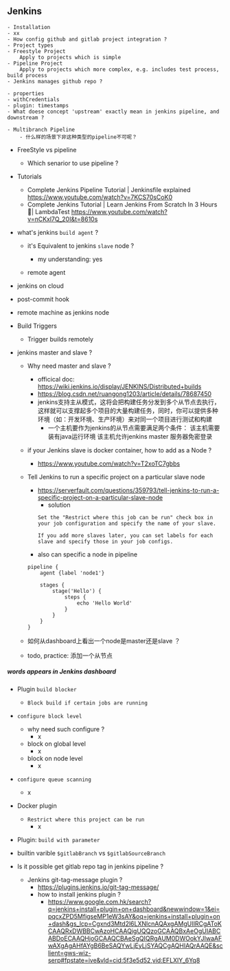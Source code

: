 ## Jenkins
    - Installation
    - xx
    - How config github and gitlab project integration ?
    - Project types
    - Freestyle Project
        Apply to projects which is simple
    - Pipeline Project
        Apply to projects which more complex, e.g. includes test process, build process    
    - Jenkins manages github repo ?
        
    - properties
    - withCredentials
    - plugin: timestamps
    - What doese concept 'upstream' exactly mean in jenkins pipeline, and downstream ?

    - Multibranch Pipeline
        - 什么样的场景下非这种类型的pipeline不可呢？

- FreeStyle vs pipeline
    - Which senarior to use pipeline ?

- Tutorials
    - Complete Jenkins Pipeline Tutorial | Jenkinsfile explained
      https://www.youtube.com/watch?v=7KCS70sCoK0
    - Complete Jenkins Tutorial | Learn Jenkins From Scratch In 3 Hours 🎯| LambdaTest
      https://www.youtube.com/watch?v=nCKxl7Q_20I&t=8610s


- what's jenkins `build agent` ?
    - it's Equivalent to jenkins `slave` node ?
        - my understanding: yes

    - remote agent

- jenkins on cloud

- post-commit hook

- remote machine as jenkins node

- Build Triggers
    - Trigger builds remotely

- jenkins master and slave ?
    - Why need master and slave ?
        - officical doc: https://wiki.jenkins.io/display/JENKINS/Distributed+builds
        - https://blog.csdn.net/ruangong1203/article/details/78687450
        - jenkins支持主从模式，这将会把构建任务分发到多个从节点去执行，这样就可以支撑起多个项目的大量构建任务，同时，你可以提供多种环境（如：开发环境、生产环境）来对同一个项目进行测试和构建
            - 一个主机要作为jenkins的从节点需要满足两个条件：
                该主机需要装有java运行环境
                该主机允许jenkins master 服务器免密登录
    - if your Jenkins slave is docker container, how to add as a Node ?
        - https://www.youtube.com/watch?v=T2xoTC7gbbs

    - Tell Jenkins to run a specific project on a particular slave node
        - https://serverfault.com/questions/359793/tell-jenkins-to-run-a-specific-project-on-a-particular-slave-node
            - solution
            ```
            Set the "Restrict where this job can be run" check box in your job configuration and specify the name of your slave.

            If you add more slaves later, you can set labels for each slave and specify those in your job configs.
            ```
        - also can specific a node in pipeline
        ```
        pipeline {
            agent {label 'node1'}

            stages {
                stage('Hello') {
                    steps {
                        echo 'Hello World'
                    }
                }
            }
        }        
        ```
    - 如何从dashboard上看出一个node是master还是slave ？
    - todo, practice: 添加一个从节点


##### words appears in Jenkins dashboard
- Plugin `build blocker`
    - `Block build if certain jobs are running`

- `configure block level`
    - why need such configure ?
        - x
    - block on global level
        - x
    - block on node level
        - x

- `configure queue scanning`
    - x

- Docker plugin
    - `Restrict where this project can be run`
        - x

- Plugin: `build with parameter`

- builtin varible `$gitlabBranch` vs `$gitlabSourceBranch`

- Is it possible get gitlab repo tag in jenkins pipeline ?
    - Jenkins git-tag-message plugin ?
        - https://plugins.jenkins.io/git-tag-message/
        - how to install jenkins plugin ?
            - https://www.google.com.hk/search?q=jenkins+install+plugin+on+dashboard&newwindow=1&ei=pqcxZPD5MfigseMP1eW3sAY&oq=jenkins+install+plugin+on+dash&gs_lcp=Cgxnd3Mtd2l6LXNlcnAQAxgAMgUIIRCgAToKCAAQRxDWBBCwAzoHCAAQigUQQzoGCAAQBxAeOgUIABCABDoECAAQHjoGCAAQCBAeSgQIQRgAUM0DWOokYJIwaAFwAXgAgAHfAYgB6BeSAQYwLjEyLjSYAQCgAQHIAQrAAQE&sclient=gws-wiz-serp#fpstate=ive&vld=cid:5f3e5d52,vid:EFLXlY_6Yq8